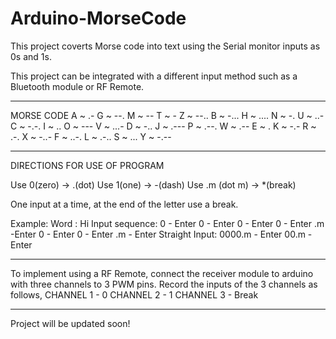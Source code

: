 # Arduino-MorseCode
This project coverts Morse code into text using the Serial monitor inputs as 0s and 1s.

This project can be integrated with a different input method such as a Bluetooth module or RF Remote.

________________________________________________________________________________________

MORSE CODE
A ~ .-     G ~ --.   M ~ --    T ~ -     Z ~ --..
B ~ -...   H ~ ....	 N ~ -.    U ~ ..-
C ~ -.-.   I ~ ..    O ~ ---   V ~ ...-
D ~ -..	   J ~ .---  P ~ .--.  W ~ .--
E ~ .      K ~ -.-   R ~ .-.   X ~ -..-
F ~ ..-.   L ~ .-..  S ~ ...   Y ~ -.--

________________________________________________________________________________________

DIRECTIONS FOR USE OF PROGRAM

Use 0(zero)	   -> .(dot)
Use 1(one) 	   -> -(dash)
Use .m (dot m) -> *(break)

One input at a time, at the end of the letter use a break.

Example:
Word : Hi
Input sequence: 
0 - Enter
0 - Enter
0 - Enter
0 - Enter
.m -Enter
0 - Enter
0 - Enter
.m - Enter
Straight Input:
0000.m - Enter
00.m - Enter
________________________________________________________________________________________

To implement using a RF Remote, connect the receiver module to arduino with three channels to 3 PWM pins.
Record the inputs of the 3 channels as follows,
CHANNEL 1 - 0
CHANNEL 2 - 1
CHANNEL 3 - Break
_______________________________________________________________________________________

Project will be updated soon!

